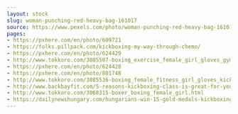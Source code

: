 ```yaml
---
layout: stock
slug: woman-punching-red-heavy-bag-161017
source: https://www.pexels.com/photo/woman-punching-red-heavy-bag-161017/
pages:
- https://pxhere.com/en/photo/609721
- https://folks.pillpack.com/kickboxing-my-way-through-chemo/
- https://pxhere.com/en/photo/624429
- http://www.tokkoro.com/3085507-boxing_exercise_female_girl_gloves_gym_kickboxing_person_sport_training_woman.html
- https://pxhere.com/en/photo/624428
- https://pxhere.com/en/photo/801748
- http://www.tokkoro.com/3085536-boxing_female_fitness_girl_gloves_kickboxer_kickboxing_legs_punching-bag_sport_woman.html
- http://www.backbayfit.com/5-reasons-kickboxing-class-is-great-for-your-overall-health/
- http://www.tokkoro.com/3068315-boxer_boxing_female_girl.html
- https://dailynewshungary.com/hungarians-win-15-gold-medals-kickboxing-world-championship/
---
```

